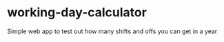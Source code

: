 # working-day-calculator

Simple web app to test out how many shifts and offs you can get in a year
